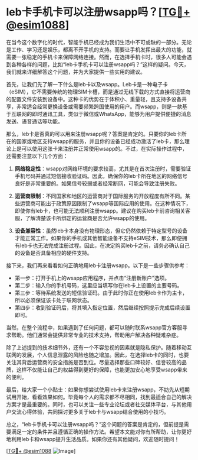 # leb卡手机卡可以注册wsapp吗？[[TG💪+ @esim1088](https://t.me/s/esim1088)]

在当今这个数字化的时代，智能手机已经成为我们生活中不可或缺的一部分。无论是工作、学习还是娱乐，都离不开手机的支持。而要让手机发挥出最大的功能，就需要一张稳定的手机卡来保障网络连接。然而，在选择手机卡时，很多人可能会遇到各种各样的问题，比如“leb卡手机卡可以注册wsapp吗？”这样的疑问。今天，我们就来详细解答这个问题，并为大家提供一些实用的建议。

首先，让我们先了解一下什么是leb卡以及wsapp。Leb卡是一种电子卡（eSIM），它不需要传统的物理SIM卡槽，而是通过无线下载的方式直接将运营商的配置文件安装到设备中。这种卡的优势在于体积小、重量轻，且支持多设备共享，非常适合经常更换设备或需要频繁跨国使用的用户。而wsapp，则是一款基于互联网的即时通讯工具，类似于微信或WhatsApp，能够为用户提供便捷的消息发送、语音通话等功能。

那么，leb卡是否真的可以用来注册wsapp呢？答案是肯定的。只要你的leb卡所在的国家或地区支持wsapp的服务，并且你的设备已经成功激活了leb卡，那么理论上是可以使用这张卡来注册并正常使用wsapp的。不过，在实际操作过程中，还需要注意以下几个方面：

1. **网络稳定性**：wsapp对网络环境的要求较高，尤其是在首次注册时，需要验证手机号码并通过短信接收验证码。因此，确保你的leb卡所在地区的网络信号良好是非常重要的。如果信号较弱或者经常断网，可能会导致注册失败。

2. **运营商限制**：不同国家和地区的运营商对于国际服务的开放程度有所不同。某些运营商可能出于政策原因限制了wsapp等国际应用的使用。在这种情况下，即使你有leb卡，也可能无法顺利注册wsapp。建议在购买leb卡前咨询相关客服，了解清楚该卡所绑定的运营商是否允许wsapp的使用。

3. **设备兼容性**：虽然leb卡本身没有物理形态，但它仍然依赖于特定型号的设备才能正常工作。如果你的手机或其他智能设备不支持eSIM技术，那么即便拥有leb卡也无法完成注册过程。因此，在决定购买leb卡之前，请务必确认自己的设备是否具备相应的硬件支持。

接下来，我们再来看看如何正确地用leb卡注册wsapp。以下是一些步骤供参考：

- 第一步：打开手机上的wsapp应用程序，并点击“注册新账户”选项。
- 第二步：输入你的手机号码，这里应当填写你在leb卡上设置的主要号码。
- 第三步：等待系统发送的短信验证码。由于此时你正在使用leb卡作为主卡，所以必须保证该卡处于联网状态。
- 第四步：收到验证码后，将其填入指定位置，然后继续按照提示完成后续设置即可。

当然，在整个流程中，如果遇到了任何问题，都可以随时联系wsapp官方客服寻求帮助。他们通常会提供非常专业的技术支持，帮助用户解决各种疑难杂症。

除了上述提到的技术细节外，还有一个不容忽视的因素就是隐私保护。随着移动互联网的发展，个人信息泄露的风险也随之增加。因此，在选择leb卡的同时，也要关注其背后运营商的安全措施是否到位。尽量选择那些口碑较好、信誉较高的品牌，这样不仅能让自己的权益得到更好的保障，也能更加安心地享受wsapp带来的便利。

最后，给大家一个小贴士：如果你想尝试使用leb卡来注册wsapp，不妨先从短期试用开始，看看效果如何。毕竟每个人的需求都不尽相同，找到最适合自己的解决方案才是最重要的。同时，也可以关注一些专业论坛或者社交媒体平台，与其他用户交流心得体验，共同探讨更多关于leb卡与wsapp结合使用的小技巧。

总之，“leb卡手机卡可以注册wsapp吗？”这个问题的答案是肯定的，但前提是需要满足一定的条件并且遵循正确的操作方法。希望本文能对你有所帮助，让你更好地利用leb卡和wsapp提升生活品质。如果你还有其他疑问，欢迎随时提问！

[[TG💪+ @esim1088](https://t.me/s/esim1088) ![Image](https://i.postimg.cc/4NQfJmqS/Snipaste-2025-05-13-00-14-12.png)]